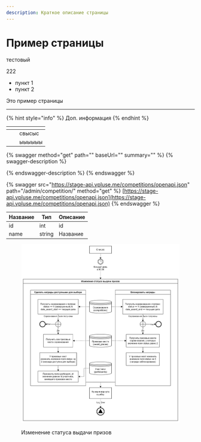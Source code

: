 ```yaml
---
description: Краткое описание страницы
---
```


# Пример страницы

тестовый

222

* пункт 1
* пункт 2

Это пример страницы

***

{% hint style="info" %}
Доп. информация
{% endhint %}

<table data-view="cards"><thead><tr><th></th><th></th><th></th></tr></thead><tbody><tr><td></td><td></td><td>свысыс</td></tr><tr><td></td><td></td><td>ыыыыыы</td></tr></tbody></table>

{% swagger method="get" path="" baseUrl="" summary="" %}
{% swagger-description %}

{% endswagger-description %}
{% endswagger %}

{% swagger src="https://stage-api.vpluse.me/competitions/openapi.json" path="/admin/competition/" method="get" %}
[https://stage-api.vpluse.me/competitions/openapi.json](https://stage-api.vpluse.me/competitions/openapi.json)
{% endswagger %}





| Название | Тип    | Описание |
| -------- | ------ | -------- |
| id       | int    | id       |
| name     | string | Название |

<figure><img src=".gitbook/assets/image.png" alt="Cron-задача для изменения статуса выдачи соревнования" width="563"><figcaption><p>Изменение статуса выдачи призов</p></figcaption></figure>

